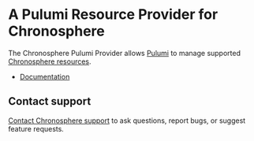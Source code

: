 # A Pulumi Resource Provider for Chronosphere

The Chronosphere Pulumi Provider allows [Pulumi](https://www.pulumi.com/) to manage supported [Chronosphere resources](https://docs.chronosphere.io/administer).

- [Documentation](https://docs.chronosphere.io/administer/infrastructure/pulumi)

## Contact support

[Contact Chronosphere support](https://docs.chronosphere.io/support/contact-support) to ask questions, report bugs, or suggest feature requests.

